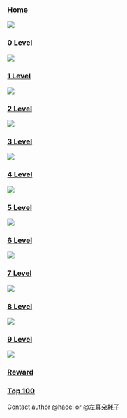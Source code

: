### [**Home**](http://fun.coolshell.cn)

![](../img/home.png)

### [**0 Level**](http://fun.coolshell.cn/first.html)

![](../img/level0.png)

### [**1 Level**](http://fun.coolshell.cn/welcome.html)

![](../img/level1.png)

### [**2 Level**](http://fun.coolshell.cn/81648.html)

![](../img/level2.png)

### [**3 Level**](http://fun.coolshell.cn/unix.html)

![](../img/level3.png)

### [**4 Level**](http://fun.coolshell.cn/furyy.html)

![](../img/level4.png)

### [**5 Level**](http://fun.coolshell.cn/variables.html)

![](../img/level5.png)

### [**6 Level**](http://fun.coolshell.cn/tree.html)

![](../img/level6.png)

### [**7 Level**](http://fun.coolshell.cn/nqueens.html)

![](../img/level7.png)

### [**8 Level**](http://fun.coolshell.cn/953172864.html)

![](../img/level8.png)

### [**9 Level**](http://fun.coolshell.cn/duyo.html)

![](../img/level9.png)

### [**Reward**](http://fun.coolshell.cn/helloword.html)

### [**Top 100**](http://fun.coolshell.cn/top100.html)

Contact author [@haoel](https://twitter.com/haoel) or [@左耳朵耗子](http://weibo.com/haoel)
